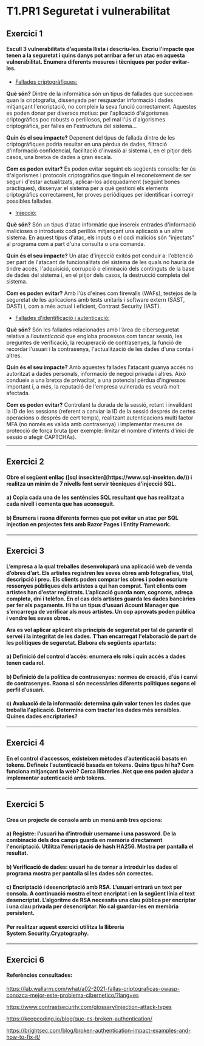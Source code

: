 # T1.PR1 Seguretat i vulnerabilitat

## Exercici 1

<h4> Escull 3 vulnerabilitats d’aquesta llista i descriu-les. Escriu l’impacte que tenen 
a la seguretat i quins danys pot arribar a fer un atac en aquesta vulnerabilitat. Enumera 
diferents mesures i tècniques per poder evitar-les.</h4>

- <u>Fallades criptogràfiques: </u> 

**Què són?** Dintre de la informàtica són un tipus de fallades que succeeixen quan la
criptografia, dissenyada per resguardar informació i dades mitjançant l'encriptació,
no compleix la seva funció correctament. Aquestes es poden donar per diversos motius:
per l'aplicació d'algorismes criptogràfics poc robusts o perillosos, pel mal l'ús
d'algorismes criptogràfics, per falles en l'estructura del sistema...

**Quin és el seu impacte?** Depenent del tipus de fallada dintre de les criptogràfiques
podria resultar en una pèrdua de dades, filtració d'informació confidencial, facilitació
d'invasió al sistema i, en el pitjor dels casos, una bretxa de dades a gran escala.

**Com es poden evitar?** Es poden evitar seguint els següents consells:
fer ús d'algorismes i protocols criptogràfics que tinguin el reconeixement de ser segur i
d'estar actualitzats, aplicar-los adequadament (seguint bones pràctiques), dissenyar
el sistema per a què gestioni els elements criptogràfics correctament, fer
proves periòdiques per identificar i corregir possibles fallades.

- <u>Injecció: </u>

**Què són?** Són un tipus d'atac informàtic que insereix entrades d'informació malicioses
o introdueix codi perillós mitjançant una aplicació a un altre sistema. En aquest tipus 
d'atac, els inputs o el codi maliciós són "injectats" al programa com a part d'una consulta
o una comanda.

**Quin és el seu impacte?** Un atac d'injecció exitós pot conduir a: l'obtenció per part
de l'atacant de funcionalitats del sistema de les quals no hauria de tindre accés,
l'adquisició, corrupció o eliminació dels continguts de la base de dades del sistema i,
en el pitjor dels casos, la destrucció completa del sistema.

**Com es poden evitar?** Amb l'ús d'eines com firewalls (WAFs), testejos
de la seguretat de les aplicacions amb tests unitaris i software
extern (SAST, DAST) i, com a més actual i eficient, Contrast Security (IAST). 

- <u>Fallades d'identificació i autenticació: </u>

**Què són?** Són les fallades relacionades amb l'àrea de ciberseguretat relativa a 
_l'autenticació_ que engloba processos com tancar sessió, les preguntes de verificació,
la recuperació de contrasenyes, la funció de recordar l'usuari i la contrasenya, 
l'actualització de les dades d'una conta i altres.

**Quin és el seu impacte?** Amb aquestes fallades l'atacant guanya accés no autoritzat
a dades personals, informació de negoci privada i altres. Això condueix a una bretxa 
de privacitat, a una potencial pèrdua d'ingressos important i, a més, la reputació
de l'empresa vulnerada es veurà molt afectada.

**Com es poden evitar?** Controlant la durada de la sessió, rotant i invalidant la ID
de les sessions (referent a canviar la ID de la sessió després de certes operacions o
després de cert temps), realitzant autenticacions multi factor MFA (no només es valida
amb contrasenya) i implementar mesures de protecció de força bruta (per exemple: limitar 
el nombre d'intents d'inici de sessió o afegir CAPTCHAs).

-------------

## Exercici 2

<h4>Obre el següent enllaç ([sql inseckten](https://www.sql-insekten.de/)) i realitza un mínim 
de 7 nivells fent servir tècniques d’injecció SQL.</h4>
<h4> a) Copia cada una de les sentències SQL resultant que has realitzat a cada nivell i 
comenta que has aconseguit.</h4>
<h4> b) Enumera i raona diferents formes que pot evitar un atac per SQL injection en 
projectes fets amb Razor Pages i Entity Framework.</h4>

-------------

## Exercici 3

<h4>L’empresa a la qual treballes desenvoluparà una aplicació web de venda d’obres 
d’art. Els artistes registren les seves obres amb fotografies, títol, descripció i preu. 
Els clients poden comprar les obres i poden escriure ressenyes públiques dels artistes 
a qui han comprat. Tant clients com artistes han d’estar registrats. L’aplicació guarda 
nom, cognoms, adreça completa, dni i telèfon. En el cas dels artistes guarda les dades 
bancàries per fer els pagaments. Hi ha un tipus d’usuari Acount Manager que s’encarrega 
de verificar als nous artistes. Un cop aprovats poden pública i vendre les seves obres.

Ara es vol aplicar aplicant els principis de seguretat per tal de garantir el servei 
i la integritat de les dades. T’han encarregat l'elaboració de part de les polítiques 
de seguretat. Elabora els següents apartats:</h4>

<h4>a) Definició del control d’accés: enumera els rols  i quin accés a dades tenen cada 
rol.</h4>
<h4>b) Definició de la política de contrasenyes: normes de creació, d’ús i canvi de 
contrasenyes. Raona si són necessàries diferents polítiques segons el perfil d’usuari.</h4>
<h4>c) Avaluació de la informació: determina quin valor tenen les dades que treballa 
l'aplicació. Determina com tractar les dades més sensibles. Quines dades encriptaries?</h4>

-------------

## Exercici 4

<h4>En el control d’accessos, existeixen mètodes d’autenticació basats en tokens. Defineix 
l’autenticació basada en tokens. Quins tipus hi ha? Com funciona mitjançant la web? Cerca 
llibreries .Net que ens poden ajudar a implementar autenticació amb tokens.</h4>

-------------

## Exercici 5

<h4>Crea un projecte de consola amb un menú amb tres opcions: </h4>

<h4>a) Registre: l’usuari ha d’introduir username i una password. De la combinació dels dos 
camps guarda en memòria directament l'encriptació. Utilitza l’encriptació de hash HA256. 
Mostra per pantalla el resultat.</h4>

<h4>b) Verificació de dades: usuari ha de tornar a introduir les dades el programa 
mostra per pantalla si les dades són correctes.</h4>

<h4>c) Encriptació i desencriptació amb RSA. L’usuari entrarà un text per consola. A 
continuació mostra el text encriptat i en la següent línia el text desencriptat. 
L’algoritme de RSA necessita una clau pública per encriptar i una clau privada per 
desencriptar. No cal guardar-les en memòria persistent.</h4>

<h4>Per realitzar aquest exercici utilitza la llibreria System.Security.Cryptography.</h4>

-------------

## Exercici 6

#### Referències consultades:

https://lab.wallarm.com/what/a02-2021-fallas-criptograficas-owasp-conozca-mejor-este-problema-cibernetico/?lang=es

https://www.contrastsecurity.com/glossary/injection-attack-types

https://keepcoding.io/blog/que-es-broken-authentication/

https://brightsec.com/blog/broken-authentication-impact-examples-and-how-to-fix-it/
